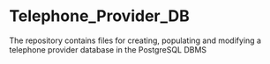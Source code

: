 # Telephone_Provider_DB
The repository contains files for creating, populating and modifying a telephone provider database in the PostgreSQL DBMS
